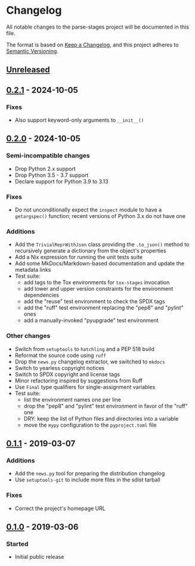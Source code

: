 <!--
SPDX-FileCopyrightText: Peter Pentchev <roam@ringlet.net>
SPDX-License-Identifier: BSD-2-Clause
-->

# Changelog

All notable changes to the parse-stages project will be documented in this file.

The format is based on [Keep a Changelog](https://keepachangelog.com/en/1.1.0/),
and this project adheres to [Semantic Versioning](https://semver.org/spec/v2.0.0.html).

## [Unreleased]

## [0.2.1] - 2024-10-05

### Fixes

- Also support keyword-only arguments to `__init__()`

## [0.2.0] - 2024-10-05

### Semi-incompatible changes

- Drop Python 2.x support
- Drop Python 3.5 - 3.7 support
- Declare support for Python 3.9 to 3.13

### Fixes

- Do not unconditionally expect the `inspect` module to have a `getargspec()`
  function; recent versions of Python 3.x do not have one

### Additions

- Add the `TrivialReprWithJson` class providing the `.to_json()` method to
  recursively generate a dictionary from the object's properties
- Add a Nix expression for running the unit tests suite
- Add some MkDocs/Markdown-based documentation and update the metadata links
- Test suite:
    - add tags to the Tox environments for `tox-stages` invocation
    - add lower and upper version constraints for the environment dependencies
    - add the "reuse" test environment to check the SPDX tags
    - add the "ruff" test environment replacing the "pep8" and "pylint" ones
    - add a manually-invoked "pyupgrade" test environment

### Other changes

- Switch from `setuptools` to `hatchling` and a PEP 518 build
- Reformat the source code using `ruff`
- Drop the `news.py` changelog extractor, we switched to `mkdocs`
- Switch to yearless copyright notices
- Switch to SPDX copyright and license tags
- Minor refactoring inspired by suggestions from Ruff
- Use `Final` type qualifiers for single-assignment variables
- Test suite:
    - list the environment names one per line
    - drop the "pep8" and "pylint" test environment in favor of the "ruff" one
    - DRY: keep the list of Python files and directories into a variable
    - move the `mypy` configuration to the `pyproject.toml` file

## [0.1.1] - 2019-03-07

### Additions

- Add the `news.py` tool for preparing the distribution changelog
- Use `setuptools-git` to include more files in the sdist tarball

### Fixes

- Correct the project's homepage URL

## [0.1.0] - 2019-03-06

### Started

- Initial public release

[Unreleased]: https://gitlab.com/ppentchev/trivrepr/-/compare/0.2.1...master
[0.2.1]: https://gitlab.com/ppentchev/trivrepr/-/compare/0.2.0...0.2.1
[0.2.0]: https://gitlab.com/ppentchev/trivrepr/-/compare/0.1.1...0.2.0
[0.1.1]: https://gitlab.com/ppentchev/trivrepr/-/compare/0.1.0...0.1.1
[0.1.0]: https://gitlab.com/ppentchev/trivrepr/-/tags/0.1.0
